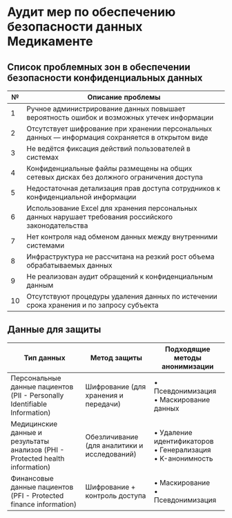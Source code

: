# Аудит мер по обеспечению безопасности данных Медикаменте

## Список проблемных зон в обеспечении безопасности конфиденциальных данных
| №  | Описание проблемы                                                                                          |
|----|-------------------------------------------------------------------------------------------------------------|
| 1  | Ручное администрирование данных повышает вероятность ошибок и возможных утечек информации                 |
| 2  | Отсутствует шифрование при хранении персональных данных — информация сохраняется в открытом виде           |
| 3  | Не ведётся фиксация действий пользователей в системах                                                      |
| 4  | Конфиденциальные файлы размещены на общих сетевых дисках без должного ограничения доступа                  |
| 5  | Недостаточная детализация прав доступа сотрудников к конфиденциальной информации                           |
| 6  | Использование Excel для хранения персональных данных нарушает требования российского законодательства     |
| 7  | Нет контроля над обменом данных между внутренними системами                                                |
| 8  | Инфраструктура не рассчитана на резкий рост объема обрабатываемых данных                                   |
| 9  | Не реализован аудит обращений к конфиденциальным данным                                                    |
| 10 | Отсутствуют процедуры удаления данных по истечении срока хранения и по запросу субъекта                    |


## Данные для защиты
| Тип данных                                                                                                   | Метод защиты                                   | Подходящие методы анонимизации                         |
|--------------------------------------------------------------------------------------------------------------|------------------------------------------------|--------------------------------------------------------|
| Персональные данные пациентов (PII - Personally Identifiable Information)                                    | Шифрование (для хранения и передачи)           | • Псевдонимизация<br>• Маскирование данных             |
| Медицинские данные и результаты анализов (PHI - Protected health information)                                | Обезличивание (для аналитики и исследований)   | • Удаление идентификаторов<br>• Генерализация<br>• K-анонимность |
| Финансовые данные пациентов (PFI - Protected finance information)                                            | Шифрование + контроль доступа                  | • Маскирование<br>• Псевдонимизация                    |
